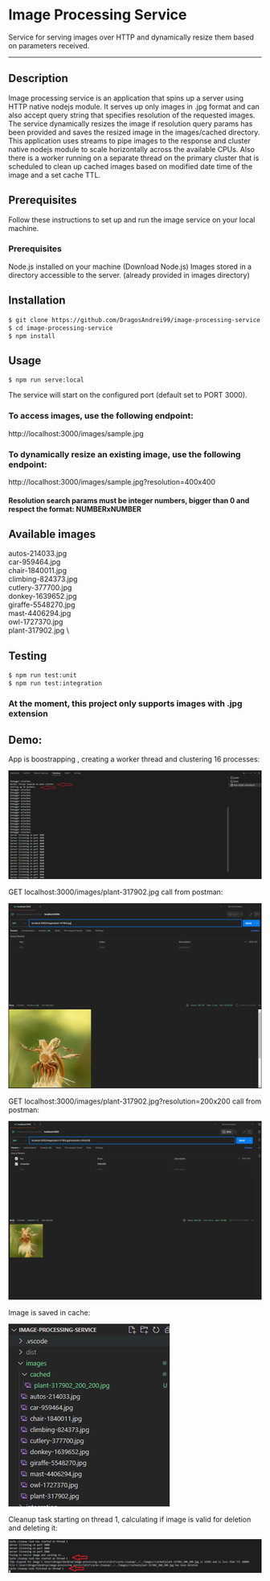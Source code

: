 # Image Processing Service

Service for serving images over HTTP and dynamically resize them based on parameters received.

---

## Description

Image processing service is an application that spins up a server using HTTP native nodejs module.
It serves up only images in .jpg format and can also accept query string that specifies resolution of the requested images.
The service dynamically resizes the image if resolution query params has been provided and saves the resized image in the images/cached directory.
This application uses streams to pipe images to the response and cluster native nodejs module to scale horizontally across the available CPUs.
Also there is a worker running on a separate thread on the primary cluster that is scheduled to clean up cached images based on modified date time of the image and a set cache TTL.

## Prerequisites

Follow these instructions to set up and run the image service on your local machine.

### Prerequisites

Node.js installed on your machine (Download Node.js)
Images stored in a directory accessible to the server. (already provided in images directory)

## Installation

    $ git clone https://github.com/DragosAndrei99/image-processing-service
    $ cd image-processing-service
    $ npm install

## Usage

    $ npm run serve:local

The service will start on the configured port (default set to PORT 3000).

### To access images, use the following endpoint:

http://localhost:3000/images/sample.jpg

### To dynamically resize an existing image, use the following endpoint:

http://localhost:3000/images/sample.jpg?resolution=400x400

#### Resolution search params must be integer numbers, bigger than 0 and respect the format: NUMBERxNUMBER

## Available images

autos-214033.jpg \
car-959464.jpg \
chair-1840011.jpg \
climbing-824373.jpg \
cutlery-377700.jpg \
donkey-1639652.jpg \
giraffe-5548270.jpg \
mast-4406294.jpg \
owl-1727370.jpg \
plant-317902.jpg \

## Testing

    $ npm run test:unit
    $ npm run test:integration

### At the moment, this project only supports images with .jpg extension

## Demo:

App is boostrapping , creating a worker thread and clustering 16 processes: 

![alt text](readme_resources/clusters_and_worker_thread.png)


GET localhost:3000/images/plant-317902.jpg call from postman: 

![alt text](readme_resources/GET_original_image.PNG)

GET localhost:3000/images/plant-317902.jpg?resolution=200x200 call from postman: 

![alt text](readme_resources/GET_resized_image.PNG)

Image is saved in cache: 

![alt text](readme_resources/image_saved_in_cache.PNG)

Cleanup task starting on thread 1, calculating if image is valid for deletion and deleting it: 

![alt text](readme_resources/resizing_and_cleanup.PNG)





